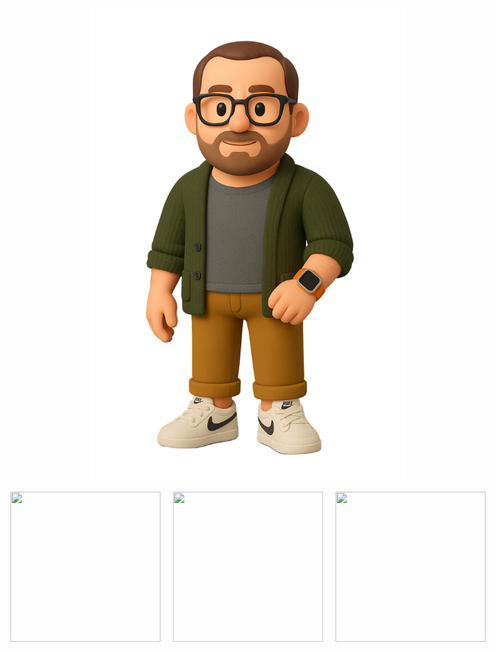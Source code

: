 <p align="center">
<img src="https://github.com/mattyhakin/mattyhakin.github.io/blob/main/docs/assets/Me(Nobg).png?raw=true">
</p>

<div style="display: flex; gap: 20px; align-items: center; justify-content: center;">
  <a href="https://github.com/mattyhakin" target="_blank" rel="noopener noreferrer">
    <img src="https://upload.wikimedia.org/wikipedia/commons/thumb/9/91/Octicons-mark-github.svg/250px-Octicons-mark-github.svg.png"
         style="width: 240px; height: 240px;">
  </a>

  <a href="https://www.linkedin.com/in/matthakin/" target="_blank" rel="noopener noreferrer">
    <img src="https://upload.wikimedia.org/wikipedia/commons/c/ca/LinkedIn_logo_initials.png" 
         style="width: 240px; height: 240px;">
  </a>

  <a href="https://mattyhakin.github.io/resume/" target="_blank" rel="noopener noreferrer">
    <img src="https://icons.veryicon.com/png/o/miscellaneous/general-icon-library/resume-7.png" 
         style="width: 240px; height: 240px;">
  </a>
</div>

